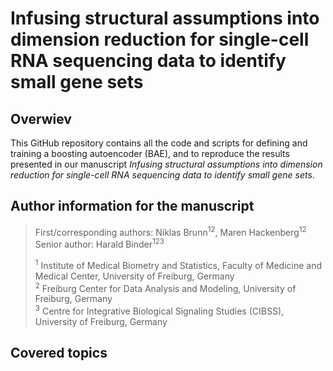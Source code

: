 # Infusing structural assumptions into dimension reduction for single-cell RNA sequencing data to identify small gene sets

## Overwiev
This GitHub repository contains all the code and scripts for defining and training a boosting autoencoder (BAE), and to reproduce the results presented in our manuscript *Infusing structural assumptions into dimension reduction for single-cell RNA sequencing data to identify small gene sets*.

## Author information for the manuscript
> First/corresponding authors: Niklas Brunn<sup>12</sup>, Maren Hackenberg<sup>12</sup><br>
> Senior author: Harald Binder<sup>123</sup>
>
> <sup>1</sup> Institute of Medical Biometry and Statistics, Faculty of Medicine and Medical Center, University of Freiburg, Germany<br>
> <sup>2</sup> Freiburg Center for Data Analysis and Modeling, University of Freiburg, Germany<br>
> <sup>3</sup> Centre for Integrative Biological Signaling Studies (CIBSS), University of Freiburg, Germany

## Covered topics

